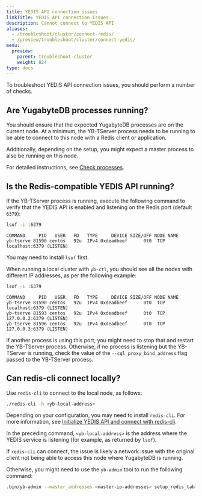```yaml
---
title: YEDIS API connection issues
linkTitle: YEDIS API connection Issues
description: Cannot connect to YEDIS API
aliases:
  - /troubleshoot/cluster/connect-redis/
  - /preview/troubleshoot/cluster/connect-yedis/
menu:
  preview:
    parent: troubleshoot-cluster
    weight: 824
type: docs
---
```


To troubleshoot YEDIS API connection issues, you should perform a number of checks.

## Are YugabyteDB processes running?

You should ensure that the expected YugabyteDB processes are on the current node. At a minimum, the YB-TServer process needs to be running to be able to connect to this node with a Redis client or application.

Additionally, depending on the setup, you might expect a master process to also be running on this node.

For detailed instructions, see [Check processes](../../nodes/check-processes/).

## Is the Redis-compatible YEDIS API running?

If the YB-TServer process is running, execute the following command to verify that the YEDIS API is enabled and listening on the Redis port (default `6379`):

```sh
lsof -i :6379
```

```output
COMMAND     PID   USER   FD   TYPE     DEVICE SIZE/OFF NODE NAME
yb-tserve 81590 centos   92u  IPv4 0xdeadbeef      0t0  TCP localhost:6379 (LISTEN)
```

You may need to install `lsof` first.

When running a local cluster with `yb-ctl`, you should see all the nodes with different IP addresses, as per the following example:

```sh
lsof -i :6379
```

```output
COMMAND     PID   USER   FD   TYPE     DEVICE SIZE/OFF NODE NAME
yb-tserve 81590 centos   92u  IPv4 0xdeadbeef      0t0  TCP localhost:6379 (LISTEN)
yb-tserve 81593 centos   92u  IPv4 0xdeadbeef      0t0  TCP 127.0.0.2:6379 (LISTEN)
yb-tserve 81596 centos   92u  IPv4 0xdeadbeef      0t0  TCP 127.0.0.3:6379 (LISTEN)
```

If another process is using this port, you might need to stop that and restart the YB-TServer process. Otherwise, if no process is listening but the YB-TServer is running, check the value of the `--cql_proxy_bind_address` flag passed to the YB-TServer process.

## Can redis-cli connect locally?

Use `redis-cli` to connect to the local node, as follows:

```sh
./redis-cli -h <yb-local-address>
```

Depending on your configuration, you may need to install `redis-cli`. For more information, see [Initialize YEDIS API and connect with redis-cli](../../../yedis/quick-start/#1-initialize-yedis-api-and-connect-with-redis-cli).

In the preceding command, `<yb-local-address>` is the address where the YEDIS service is listening (for example, as returned by `lsof`).

If `redis-cli` can connect, the issue is likely a network issue with the original client not being able to access this node where YugabyteDB is running.

Otherwise, you might need to use the `yb-admin` tool to run the following command:

```sh
.bin/yb-admin --master_addresses <master-ip-addresses> setup_redis_table
```
